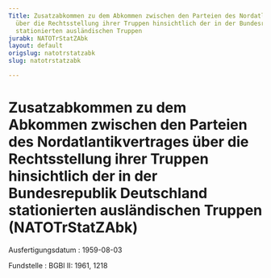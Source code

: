 ```yaml
---
Title: Zusatzabkommen zu dem Abkommen zwischen den Parteien des Nordatlantikvertrages
  über die Rechtsstellung ihrer Truppen hinsichtlich der in der Bundesrepublik Deutschland
  stationierten ausländischen Truppen
jurabk: NATOTrStatZAbk
layout: default
origslug: natotrstatzabk
slug: natotrstatzabk

---
```


# Zusatzabkommen zu dem Abkommen zwischen den Parteien des Nordatlantikvertrages über die Rechtsstellung ihrer Truppen hinsichtlich der in der Bundesrepublik Deutschland stationierten ausländischen Truppen (NATOTrStatZAbk)

Ausfertigungsdatum
:   1959-08-03

Fundstelle
:   BGBl II: 1961, 1218

